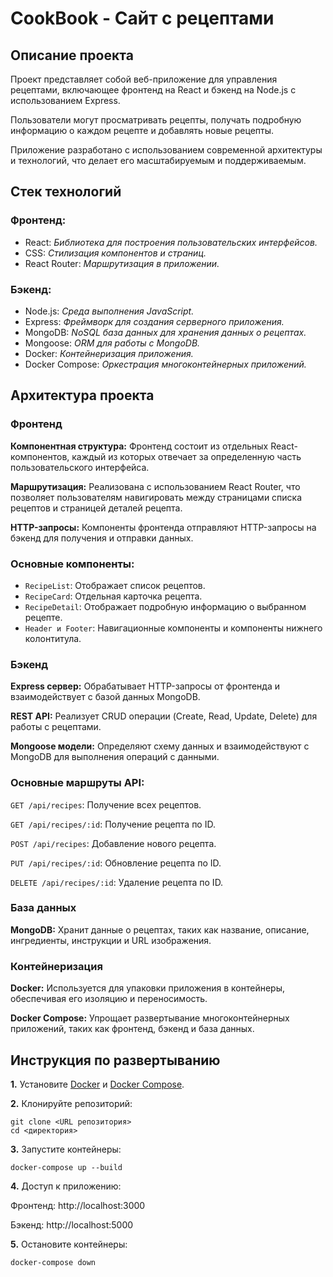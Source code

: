 
# CookBook - Сайт с рецептами

## Описание проекта
Проект представляет собой веб-приложение для управления рецептами, включающее фронтенд на React и бэкенд на Node.js с использованием Express.

Пользователи могут просматривать рецепты, получать подробную информацию о каждом рецепте и добавлять новые рецепты.

Приложение разработано с использованием современной архитектуры и технологий, что делает его масштабируемым и поддерживаемым.

## Стек технологий

### Фронтенд:

- React: *Библиотека для построения      пользовательских интерфейсов.*
- CSS: *Стилизация компонентов и страниц.*
- React Router: *Маршрутизация в приложении.*

### Бэкенд:

- Node.js: *Среда выполнения JavaScript.*
- Express: *Фреймворк для создания серверного приложения.*
- MongoDB: *NoSQL база данных для хранения данных о рецептах.*
- Mongoose: *ORM для работы с MongoDB.*
- Docker: *Контейнеризация приложения.*
- Docker Compose: *Оркестрация многоконтейнерных приложений.*

## Архитектура проекта
### Фронтенд

**Компонентная структура:** Фронтенд состоит из отдельных React-компонентов, каждый из которых отвечает за определенную часть пользовательского интерфейса.

**Маршрутизация:** Реализована с использованием React Router, что позволяет пользователям навигировать между страницами списка рецептов и страницей деталей рецепта.

**HTTP-запросы:** Компоненты фронтенда отправляют HTTP-запросы на бэкенд для получения и отправки данных.

### Основные компоненты:

- `RecipeList`: Отображает список рецептов.
- `RecipeCard`: Отдельная карточка рецепта.
- `RecipeDetail`: Отображает подробную информацию о выбранном рецепте.
- `Header и Footer`: Навигационные компоненты и компоненты нижнего колонтитула.

### Бэкенд

**Express сервер:** Обрабатывает HTTP-запросы от фронтенда и взаимодействует с базой данных MongoDB.

**REST API:** Реализует CRUD операции (Create, Read, Update, Delete) для работы с рецептами.

**Mongoose модели:** Определяют схему данных и взаимодействуют с MongoDB для выполнения операций с данными.

### Основные маршруты API:

`GET /api/recipes`: Получение всех рецептов.

`GET /api/recipes/:id`: Получение рецепта по ID.

`POST /api/recipes`: Добавление нового рецепта.

`PUT /api/recipes/:id`: Обновление рецепта по ID.

`DELETE /api/recipes/:id`: Удаление рецепта по ID.

### База данных

**MongoDB:** Хранит данные о рецептах, таких как название, описание, ингредиенты, инструкции и URL изображения.

### Контейнеризация

**Docker:** Используется для упаковки приложения в контейнеры, обеспечивая его изоляцию и переносимость.

**Docker Compose:** Упрощает развертывание многоконтейнерных приложений, таких как фронтенд, бэкенд и база данных.
## Инструкция по развертыванию
**1.** Установите [Docker](https://www.docker.com/products/docker-desktop/) и [Docker Compose](https://www.docker.com/products/docker-desktop/).

**2.** Клонируйте репозиторий:

`git clone <URL репозитория>`   
`cd <директория>`

**3.** Запустите контейнеры:

`docker-compose up --build`

**4.** Доступ к приложению:

Фронтенд: http://localhost:3000

Бэкенд: http://localhost:5000

**5.** Остановите контейнеры:

`docker-compose down`
